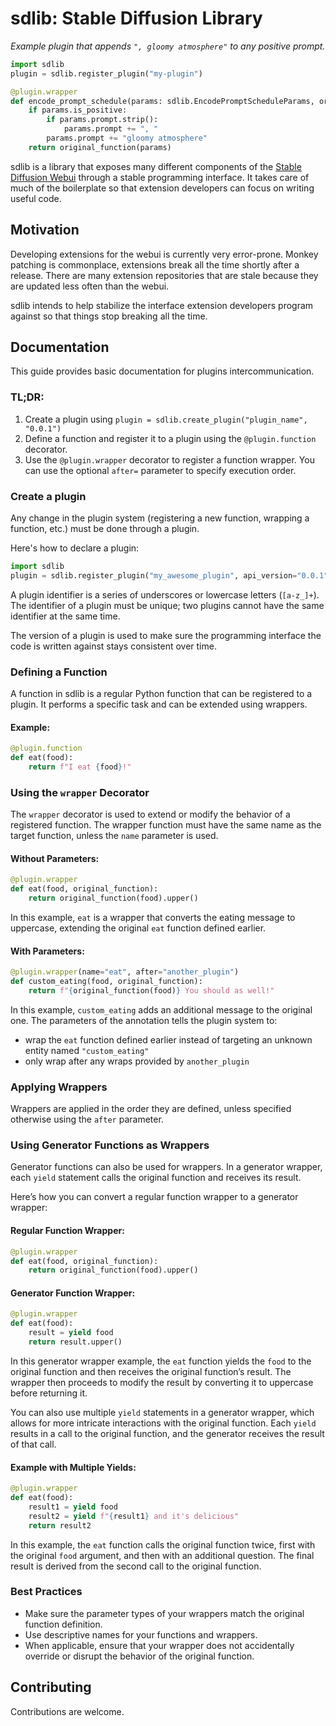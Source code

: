 # sdlib: Stable Diffusion Library

*Example plugin that appends `", gloomy atmosphere"` to any positive prompt.*

```python
import sdlib
plugin = sdlib.register_plugin("my-plugin")

@plugin.wrapper
def encode_prompt_schedule(params: sdlib.EncodePromptScheduleParams, original_function):
    if params.is_positive:
        if params.prompt.strip():
            params.prompt += ", "
        params.prompt += "gloomy atmosphere"
    return original_function(params)
```

sdlib is a library that exposes many different components of the [Stable Diffusion Webui](https://github.com/AUTOMATIC1111/stable-diffusion-webui) through a stable programming interface.
It takes care of much of the boilerplate so that extension developers can focus on writing useful code.

## Motivation

Developing extensions for the webui is currently very error-prone.
Monkey patching is commonplace, extensions break all the time shortly after a release.
There are many extension repositories that are stale because they are updated less often than the webui.

sdlib intends to help stabilize the interface extension developers program against so that things stop breaking all the time.

## Documentation

This guide provides basic documentation for plugins intercommunication.

### TL;DR:

1. Create a plugin using `plugin = sdlib.create_plugin("plugin_name", "0.0.1")`
2. Define a function and register it to a plugin using the `@plugin.function` decorator.
3. Use the `@plugin.wrapper` decorator to register a function wrapper. You can use the optional `after=` parameter to specify execution order.

### Create a plugin

Any change in the plugin system (registering a new function, wrapping a function, etc.) must be done through a plugin.

Here's how to declare a plugin:

```python
import sdlib
plugin = sdlib.register_plugin("my_awesome_plugin", api_version="0.0.1")
```

A plugin identifier is a series of underscores or lowercase letters (`[a-z_]+`).
The identifier of a plugin must be unique; two plugins cannot have the same identifier at the same time.

The version of a plugin is used to make sure the programming interface the code is written against stays consistent over time.

### Defining a Function

A function in sdlib is a regular Python function that can be registered to a plugin.
It performs a specific task and can be extended using wrappers.

#### Example:

```python
@plugin.function
def eat(food):
    return f"I eat {food}!"
```

### Using the `wrapper` Decorator

The `wrapper` decorator is used to extend or modify the behavior of a registered function.
The wrapper function must have the same name as the target function, unless the `name` parameter is used.

#### Without Parameters:

```python
@plugin.wrapper
def eat(food, original_function):
    return original_function(food).upper()
```

In this example, `eat` is a wrapper that converts the eating message to uppercase, extending the original `eat` function defined earlier.

#### With Parameters:

```python
@plugin.wrapper(name="eat", after="another_plugin")
def custom_eating(food, original_function):
    return f"{original_function(food)} You should as well!"
```

In this example, `custom_eating` adds an additional message to the original one.
The parameters of the annotation tells the plugin system to:

- wrap the `eat` function defined earlier instead of targeting an unknown entity named `"custom_eating"`
- only wrap after any wraps provided by `another_plugin`

### Applying Wrappers

Wrappers are applied in the order they are defined, unless specified otherwise using the `after` parameter.

### Using Generator Functions as Wrappers

Generator functions can also be used for wrappers.
In a generator wrapper, each `yield` statement calls the original function and receives its result.

Here’s how you can convert a regular function wrapper to a generator wrapper:

#### Regular Function Wrapper:

```python
@plugin.wrapper
def eat(food, original_function):
    return original_function(food).upper()
```

#### Generator Function Wrapper:

```python
@plugin.wrapper
def eat(food):
    result = yield food
    return result.upper()
```

In this generator wrapper example, the `eat` function yields the `food` to the original function and then receives the original function’s result.
The wrapper then proceeds to modify the result by converting it to uppercase before returning it.

You can also use multiple `yield` statements in a generator wrapper, which allows for more intricate interactions with the original function.
Each `yield` results in a call to the original function, and the generator receives the result of that call.

#### Example with Multiple Yields:
```python
@plugin.wrapper
def eat(food):
    result1 = yield food
    result2 = yield f"{result1} and it's delicious"
    return result2
```

In this example, the `eat` function calls the original function twice, first with the original `food` argument, and then with an additional question.
The final result is derived from the second call to the original function.

### Best Practices

- Make sure the parameter types of your wrappers match the original function definition.
- Use descriptive names for your functions and wrappers.
- When applicable, ensure that your wrapper does not accidentally override or disrupt the behavior of the original function.

## Contributing

Contributions are welcome.
